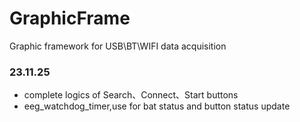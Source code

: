# GraphicFrame
Graphic framework for USB\BT\WIFI data acquisition

### 23.11.25
- complete logics of Search、Connect、Start buttons
- eeg_watchdog_timer,use for bat status and button status update